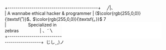 +---------------------------------------------+&nbsp;&nbsp;&nbsp;&nbsp;&nbsp;╱|、  
|&nbsp;A wannabe ethical hacker & programmer&nbsp;|  ($\color{rgb(255,0,0)}{\textsf{˚}}$､ $\color{rgb(255,0,0)}{\textsf{。}}$ 7 <picture> <source media="(prefers-color-scheme: dark)" srcset="https://raw.githubusercontent.com/nonepork/nonepork/main/black.gif" align="right"> <img alt="NO IMAGES?" src="https://raw.githubusercontent.com/nonepork/nonepork/main/white.gif" align="right"> </picture>  
|&emsp;&emsp;&emsp;&emsp;&emsp;Specialized in zebras&emsp;&emsp;&emsp;&emsp;&nbsp;&nbsp;&nbsp;|&nbsp;、˜〵  
+---------------------------------------------+&nbsp;&nbsp;じしˍ,)ノ  

[//]: <> (The above code is a mess.)
